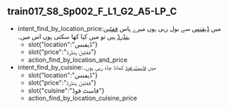 ## train017_S8_Sp002_F_L1_G2_A5-LP_C
* intent_find_by_location_price:میں [ڈیفنس](location) سے بول رہی ہوں میرے پاس [ففٹین ہنڈرڈ](price) ہیں تو میں کیا کھا سکتی ہوں اس میں۔
	- slot{"location":"ڈیفنس"}
	- slot{"price":"ففٹین ہنڈرڈ"}
	- action_find_by_location_and_price
* intent_find_by_cuisine:میں [فاسٹ فوڈ](cuisine) کھانا چاہ رہی ہوں۔
	- slot{"location":"ڈیفنس"}
	- slot{"price":"ففٹین ہنڈرڈ"}
	- slot{"cuisine":"فاسٹ فوڈ"}
	- action_find_by_location_cuisine_price